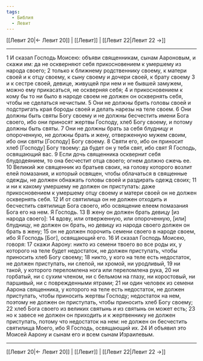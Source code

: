 ```yaml
---
tags:
  - Библия
  - Левит
---
```

[[Левит 20|← Левит 20]] | [[Левит]] | [[Левит 22|Левит 22 →]]

---
1 И сказал Господь Моисею: объяви священникам, сынам Аароновым, и скажи им: да не оскверняют себя прикосновением к умершему из народа своего;
2 только к ближнему родственнику своему, к матери своей и к отцу своему, к сыну своему и дочери своей, к брату своему
3 и к сестре своей, девице, живущей при нем и не бывшей замужем, можно ему прикасаться, не оскверняя себя;
4 и прикосновением к кому бы то ни было в народе своем не должен он осквернять себя, чтобы не сделаться нечистым.
5 Они не должны брить головы своей и подстригать края бороды своей и делать нарезы на теле своем.
6 Они должны быть святы Богу своему и не должны бесчестить имени Бога своего, ибо они приносят жертвы Господу, хлеб Богу своему, и потому должны быть святы.
7 Они не должны брать за себя блудницу и опороченную, не должны брать и жену, отверженную мужем своим, ибо они святы [Господу] Богу своему.
8 Святи его, ибо он приносит хлеб [Господу] Богу твоему: да будет он у тебя свят, ибо свят Я Господь, освящающий вас.
9 Если дочь священника осквернит себя блудодеянием, то она бесчестит отца своего; огнем должно сжечь ее.
10 Великий же священник из братьев своих, на голову которого возлит елей помазания, и который освящен, чтобы облачаться в священные одежды, не должен обнажать головы своей и раздирать одежд своих;
11 и ни к какому умершему не должен он приступать: даже прикосновением к умершему отцу своему и матери своей он не должен осквернять себя.
12 И от святилища он не должен отходить и бесчестить святилище Бога своего, ибо освящение елеем помазания Бога его на нем. Я Господь.
13 В жену он должен брать девицу [из народа своего]:
14 вдову, или отверженную, или опороченную, [или] блудницу, не должен он брать, но девицу из народа своего должен он брать в жену;
15 он не должен порочить семени своего в народе своем, ибо Я Господь [Бог], освящающий его.
16 И сказал Господь Моисею, говоря:
17 скажи Аарону: никто из семени твоего во все роды их, у которого на теле будет недостаток, не должен приступать, чтобы приносить хлеб Богу своему;
18 никто, у кого на теле есть недостаток, не должен приступать, ни слепой, ни хромой, ни уродливый,
19 ни такой, у которого переломлена нога или переломлена рука,
20 ни горбатый, ни с сухим членом, ни с бельмом на глазу, ни коростовый, ни паршивый, ни с поврежденными ятрами;
21 ни один человек из семени Аарона священника, у которого на теле есть недостаток, не должен приступать, чтобы приносить жертвы Господу; недостаток на нем, поэтому не должен он приступать, чтобы приносить хлеб Богу своему;
22 хлеб Бога своего из великих святынь и из святынь он может есть;
23 но к завесе не должен он приходить и к жертвеннику не должен приступать, потому что недостаток на нем: не должен он бесчестить святилища Моего, ибо Я Господь, освящающий их.
24 И объявил это Моисей Аарону и сынам его и всем сынам Израилевым.

---
[[Левит 20|← Левит 20]] | [[Левит]] | [[Левит 22|Левит 22 →]]